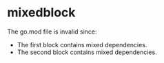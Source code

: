 # mixedblock

The go.mod file is invalid since:

- The first block contains mixed dependencies.
- The second block contains mixed dependencies.
